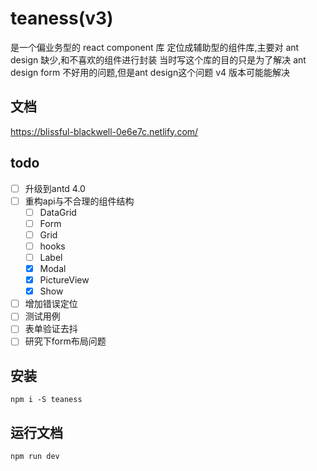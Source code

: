 # teaness(v3)



是一个偏业务型的 react component 库
定位成辅助型的组件库,主要对 ant design 缺少,和不喜欢的组件进行封装
当时写这个库的目的只是为了解决 ant design form 不好用的问题,但是ant design这个问题 v4 版本可能能解决

## 文档

https://blissful-blackwell-0e6e7c.netlify.com/

## todo
- [ ] 升级到antd 4.0
- [ ] 重构api与不合理的组件结构
  - [ ] DataGrid
  - [ ] Form
  - [ ] Grid
  - [ ] hooks
  - [ ] Label
  - [x] Modal
  - [x] PictureView
  - [x] Show
- [ ] 增加错误定位
- [ ] 测试用例
- [ ] 表单验证去抖
- [ ] 研究下form布局问题

## 安装

`npm i -S teaness`

## 运行文档

`npm run dev`
